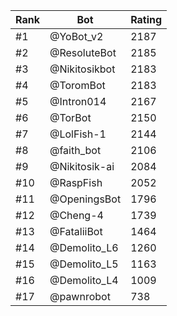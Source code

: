 Rank|Bot|Rating
---|---|---
#1|@YoBot_v2|2187
#2|@ResoluteBot|2185
#3|@Nikitosikbot|2183
#4|@ToromBot|2183
#5|@Intron014|2167
#6|@TorBot|2150
#7|@LolFish-1|2144
#8|@faith_bot|2106
#9|@Nikitosik-ai|2084
#10|@RaspFish|2052
#11|@OpeningsBot|1796
#12|@Cheng-4|1739
#13|@FataliiBot|1464
#14|@Demolito_L6|1260
#15|@Demolito_L5|1163
#16|@Demolito_L4|1009
#17|@pawnrobot|738
